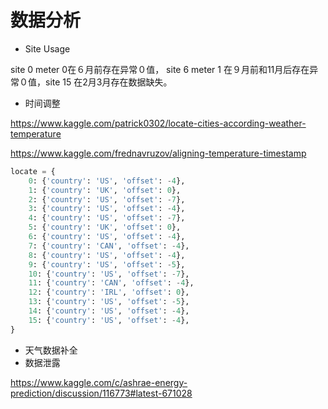 # 数据分析

- Site Usage

site 0 meter 0在６月前存在异常０值， site 6 meter 1 在９月前和11月后存在异常０值，site 15 在2月3月存在数据缺失。



- 时间调整

https://www.kaggle.com/patrick0302/locate-cities-according-weather-temperature

 https://www.kaggle.com/frednavruzov/aligning-temperature-timestamp 

```python
locate = {
    0: {'country': 'US', 'offset': -4},
    1: {'country': 'UK', 'offset': 0},
    2: {'country': 'US', 'offset': -7},
    3: {'country': 'US', 'offset': -4},
    4: {'country': 'US', 'offset': -7},
    5: {'country': 'UK', 'offset': 0},
    6: {'country': 'US', 'offset': -4},
    7: {'country': 'CAN', 'offset': -4},
    8: {'country': 'US', 'offset': -4},
    9: {'country': 'US', 'offset': -5},
    10: {'country': 'US', 'offset': -7},
    11: {'country': 'CAN', 'offset': -4},
    12: {'country': 'IRL', 'offset': 0},
    13: {'country': 'US', 'offset': -5},
    14: {'country': 'US', 'offset': -4},
    15: {'country': 'US', 'offset': -4},
}
```

- 天气数据补全
- 数据泄露

 https://www.kaggle.com/c/ashrae-energy-prediction/discussion/116773#latest-671028 